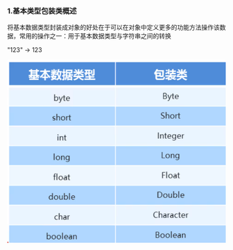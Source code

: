 ### 1.基本类型包装类概述

​		将基本数据类型封装成对象的好处在于可以在对象中定义更多的功能方法操作该数据，常用的操作之一：用于基本数据类型与字符串之间的转换

"123" -> 123

![145-1](img/145-1.png)

